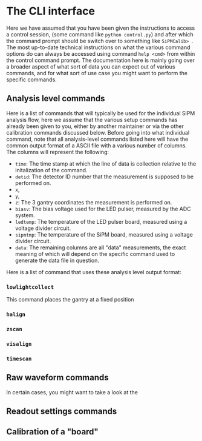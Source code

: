 # The CLI interface

Here we have assumed that you have been given the instructions to access a
control session, (some command like `python control.py`) and after which the
command prompt should be switch over to something like `SiPMCalib> `. The most
up-to-date technical instructions on what the various command options do can
always be accessed using command `help <cmd>` from within the control command
prompt. The documentation here is mainly going over a broader aspect of what sort
of data you can expect out of various commands, and for what sort of use case
you might want to perform the specific commands.

## Analysis level commands

Here is a list of commands that will typically be used for the individual SiPM
analysis flow, here we assume that the various setup commands has already been
given to you, either by another maintainer or via the other calibration commands
discussed below. Before going into what individual command, note that all
analysis-level commands listed here will have the common output format of a ASCII
file with a various number of columns. The columns will represent the following:

- `time`: The time stamp at which the line of data is collection relative to the
  initalization of the command.
- `detid`: The detector ID number that the measurement is supposed to be
  performed on.
- `x`,
- `y`,
- `z`: The 3 gantry coordinates the measurement is performed on.
- `biasv`: The bias voltage used for the LED pulser, measured by the ADC system.
- `ledtemp`: The temperature of the LED pulser board, measured using a voltage
  divider circuit.
- `sipmtmp`: The temperature of the SiPM board, measured using a voltage divider
  circuit.
- `data`: The remaining columns are all "data" measurements, the exact meaning of
  which will depend on the specific command used to generate the data file in
  question.

Here is a list of command that uses these analysis level output format:

### `lowlightcollect`

This command places the gantry at a fixed position

### `halign`

### `zscan`

### `visalign`

### `timescan`

## Raw waveform commands

In certain cases, you might want to take a look at the

## Readout settings commands

## Calibration of a "board"
